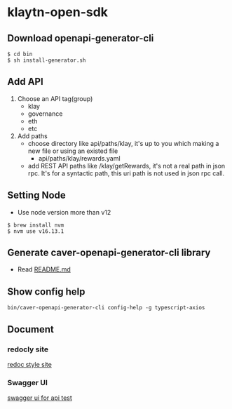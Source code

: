 # klaytn-open-sdk

## Download openapi-generator-cli
```shell
$ cd bin
$ sh install-generator.sh
```

## Add API
1. Choose an API tag(group)
    - klay
    - governance
    - eth
    - etc 
1. Add paths
    - choose directory like api/paths/klay, it's up to you which making a new file or using an existed file
      - api/paths/klay/rewards.yaml
    - add REST API paths like /klay/getRewards, it's not a real path in json rpc. It's for a syntactic path, this uri path is not used in json rpc call.

## Setting Node 
- Use node version more than v12
```shell
$ brew install nvm
$ nvm use v16.13.1
```

## Generate caver-openapi-generator-cli library
- Read [README.md](./codegen/README.md)


## Show config help 
```shell
bin/caver-openapi-generator-cli config-help -g typescript-axios
```

## Document
### redocly site
[redoc style site](https://henry-will.github.io/klaytn-open-sdk/)
### Swagger UI
[swagger ui for api test](https://henry-will.github.io/klaytn-open-sdk/SwaggerUI/)
